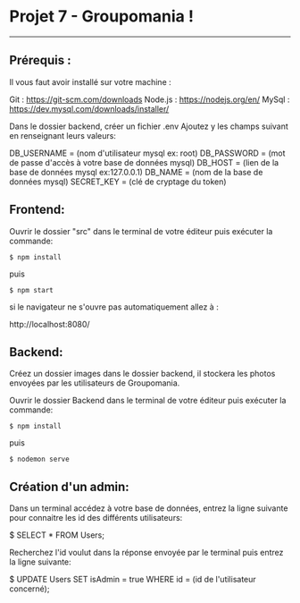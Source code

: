 # Projet 7 - Groupomania !
***
## Prérequis :

Il vous faut avoir installé sur votre machine :

Git : https://git-scm.com/downloads
Node.js : https://nodejs.org/en/
MySql : https://dev.mysql.com/downloads/installer/

Dans le dossier backend,  créer un fichier .env
Ajoutez y les champs suivant en renseignant leurs valeurs: 

DB_USERNAME = (nom d'utilisateur mysql ex: root)
DB_PASSWORD = (mot de passe d'accès à votre base de données mysql)
DB_HOST = (lien de la base de données mysql ex:127.0.0.1)
DB_NAME = (nom de la base de données mysql)
SECRET_KEY = (clé de cryptage du token)

## Frontend:

Ouvrir le dossier "src" dans le terminal de votre éditeur puis exécuter la commande:
```
$ npm install
```
puis
```
$ npm start
```
si le navigateur ne s'ouvre pas automatiquement allez à :

http://localhost:8080/

## Backend:

Créez un dossier images dans le dossier backend, il stockera les photos envoyées par les utilisateurs de Groupomania.

Ouvrir le dossier Backend dans le terminal de votre éditeur puis exécuter la commande:
```
$ npm install
```
puis
```
$ nodemon serve
```
## Création d'un admin:
Dans un terminal accédez à votre base de données, entrez la ligne suivante pour connaitre les id des différents utilisateurs: 

$ SELECT * FROM Users;

Recherchez l'id voulut dans la réponse envoyée par le terminal puis entrez la ligne suivante:

$ UPDATE Users SET isAdmin = true WHERE id = (id de l'utilisateur concerné);